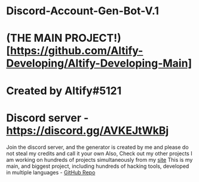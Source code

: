 # Discord-Account-Gen-Bot-V.1
# (THE MAIN PROJECT!)[https://github.com/Altify-Developing/Altify-Developing-Main]
# Created by Altify#5121
# Discord server - https://discord.gg/AVKEJtWkBj
Join the discord server, and the generator is created by me and please do not steal my credits and call it your own
Also, Check out my other projects
I am working on hundreds of projects simultaneously from my [site](https://altify-developing-001.netlify.app/)
This is my main, and biggest project, including hundreds of hacking tools, developed in multiple languages - [GitHub Repo](https://github.com/Altify-Developing/Altify-Developing-Main/)
